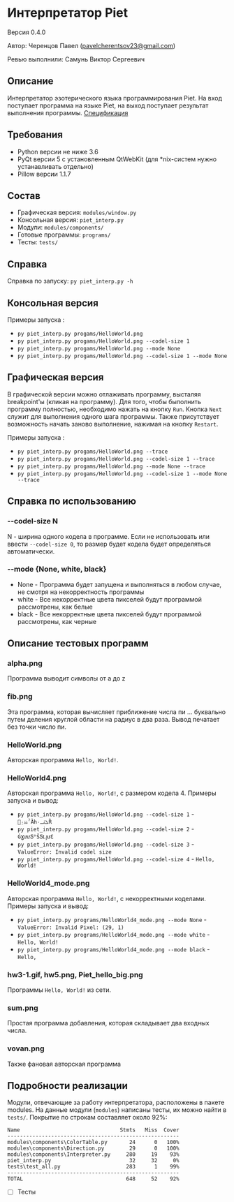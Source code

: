 # Интерпретатор Piet

Версия 0.4.0

Автор: Черенцов Павел (pavelcherentsov23@gmail.com)

Ревью выполнили: Самунь Виктор Сергеевич


## Описание
Интерпретатор эзотерического языка программирования Piet. На вход поступает 
программа на языке Piet, на выход поступает результат выполнения программы.
[Спецификация](http://www.dangermouse.net/esoteric/piet.html)

## Требования
* Python версии не ниже 3.6
* PyQt версии 5 с установленным QtWebKit (для *nix-систем нужно устанавливать
  отдельно)
* Pillow версии 1.1.7


## Состав
* Графическая версия: `modules/window.py`
* Консольная версия: `piet_interp.py`
* Модули: `modules/components/`
* Готовые программы: `programs/`
* Тесты: `tests/` 


## Справка
Справка по запуску: `py piet_interp.py -h`

## Консольная версия
Примеры запуска : 
* `py piet_interp.py progams/HelloWorld.png`
* `py piet_interp.py progams/HelloWorld.png --codel-size 1`
* `py piet_interp.py progams/HelloWorld.png --mode None`
* `py piet_interp.py progams/HelloWorld.png --codel-size 1 --mode None`

## Графическая версия
В графической версии можно отлаживать программу, высталяя breakpoint'ы (кликая на программу). Для того, чтобы быполнить программу полностью, необходимо нажать на кнопку `Run`. Кнопка `Next` служит для выполнения одного шага программы. Также присутствует возможность начать заново выполнение, нажимая на кнопку `Restart`.

Примеры запуска :
* `py piet_interp.py progams/HelloWorld.png --trace`
* `py piet_interp.py progams/HelloWorld.png --codel-size 1 --trace`
* `py piet_interp.py progams/HelloWorld.png --mode None --trace`
* `py piet_interp.py progams/HelloWorld.png --codel-size 1 --mode None --trace`

## Справка по использованию
### --codel-size N
N - ширина одного кодела в программе.
Если не использовать или ввести `--codel-size 0`, то размер будет кодела будет 
определяться автоматически.
### --mode {None, white, black}
* None - Программа будет запущена и выполняться в любом случае, не смотря на 
некорректность программы
* white - Все некорректные цвета пикселей будут программой рассмотрены, как белые
* black - Все некорректные цвета пикселей будут программой рассмотрены, как черные

## Описание тестовых программ
### alpha.png
Программа выводит символы от a до z
### fib.png
Эта программа, которая вычисляет приближение числа пи ... буквально путем деления
круглой области на радиус в два раза.
Вывод печатает без точки число пи.
### HelloWorld.png
Авторская программа `Hello, World!`.
### HelloWorld4.png
Авторская программа `Hello, World!`, с размером кодела 4.
Примеры запуска и вывод: 
* `py piet_interp.py progams/HelloWorld.png --codel-size 1` - `Ҁِۀۀ۰ˀȀհ۰ܠۀـȐ`
* `py piet_interp.py progams/HelloWorld.png --codel-size 2` - `ĠƔưưƼ°ŜƼǈưƐ`
* `py piet_interp.py progams/HelloWorld.png --codel-size 3` - `ValueError: Invalid codel size`
* `py piet_interp.py progams/HelloWorld.png --codel-size 4` - `Hello, World!`
### HelloWorld4_mode.png
Авторская программа `Hello, World!`, с некорректными коделами.
Примеры запуска и вывод: 
* `py piet_interp.py programs/HelloWorld4_mode.png --mode None` - `ValueError: Invalid Pixel: (29, 1)`
* `py piet_interp.py programs/HelloWorld4_mode.png --mode white` - `Hello, World!`
* `py piet_interp.py programs/HelloWorld4_mode.png --mode black` - `Hello, `
### hw3-1.gif, hw5.png, Piet_hello_big.png
Программы `Hello, World!` из сети.
### sum.png
Простая программа добавления, которая складывает два входных числа.
### vovan.png
Также фановая авторская программа 

## Подробности реализации
Модули, отвечающие за работу интерпретатора, расположены в пакете modules.
На данные модули (`modules`) написаны тесты, их можно найти в `tests/`.
Покрытие по строкам составляет около 92%:

    Name                                Stmts   Miss  Cover
    -------------------------------------------------------
    modules\components\ColorTable.py       24      0   100%
    modules\components\Direction.py        29      0   100%
    modules\components\Interpreter.py     280     19    93%
    piet_interp.py                         32     32     0%
    tests\test_all.py                     283      1    99%
    -------------------------------------------------------
    TOTAL                                 648     52    92%
    
- [ ] Тесты